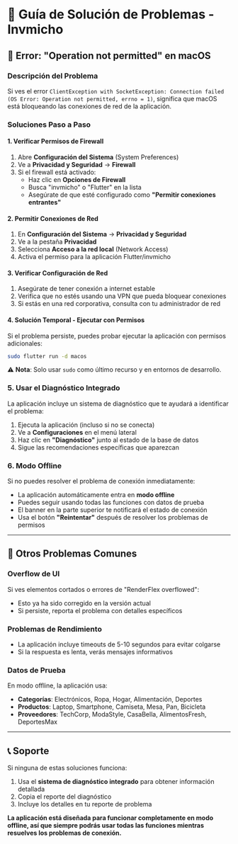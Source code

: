 # 🔧 Guía de Solución de Problemas - Invmicho

## 🚫 Error: "Operation not permitted" en macOS

### **Descripción del Problema**
Si ves el error `ClientException with SocketException: Connection failed (OS Error: Operation not permitted, errno = 1)`, significa que macOS está bloqueando las conexiones de red de la aplicación.

### **Soluciones Paso a Paso**

#### **1. Verificar Permisos de Firewall**
1. Abre **Configuración del Sistema** (System Preferences)
2. Ve a **Privacidad y Seguridad** → **Firewall**
3. Si el firewall está activado:
   - Haz clic en **Opciones de Firewall**
   - Busca "invmicho" o "Flutter" en la lista
   - Asegúrate de que esté configurado como **"Permitir conexiones entrantes"**

#### **2. Permitir Conexiones de Red**
1. En **Configuración del Sistema** → **Privacidad y Seguridad**
2. Ve a la pestaña **Privacidad**
3. Selecciona **Acceso a la red local** (Network Access)
4. Activa el permiso para la aplicación Flutter/invmicho

#### **3. Verificar Configuración de Red**
1. Asegúrate de tener conexión a internet estable
2. Verifica que no estés usando una VPN que pueda bloquear conexiones
3. Si estás en una red corporativa, consulta con tu administrador de red

#### **4. Solución Temporal - Ejecutar con Permisos**
Si el problema persiste, puedes probar ejecutar la aplicación con permisos adicionales:

```bash
sudo flutter run -d macos
```

⚠️ **Nota**: Solo usar `sudo` como último recurso y en entornos de desarrollo.

### **5. Usar el Diagnóstico Integrado**
La aplicación incluye un sistema de diagnóstico que te ayudará a identificar el problema:

1. Ejecuta la aplicación (incluso si no se conecta)
2. Ve a **Configuraciones** en el menú lateral
3. Haz clic en **"Diagnóstico"** junto al estado de la base de datos
4. Sigue las recomendaciones específicas que aparezcan

### **6. Modo Offline**
Si no puedes resolver el problema de conexión inmediatamente:

- La aplicación automáticamente entra en **modo offline**
- Puedes seguir usando todas las funciones con datos de prueba
- El banner en la parte superior te notificará el estado de conexión
- Usa el botón **"Reintentar"** después de resolver los problemas de permisos

---

## 🐛 Otros Problemas Comunes

### **Overflow de UI**
Si ves elementos cortados o errores de "RenderFlex overflowed":
- Esto ya ha sido corregido en la versión actual
- Si persiste, reporta el problema con detalles específicos

### **Problemas de Rendimiento**
- La aplicación incluye timeouts de 5-10 segundos para evitar colgarse
- Si la respuesta es lenta, verás mensajes informativos

### **Datos de Prueba**
En modo offline, la aplicación usa:
- **Categorías**: Electrónicos, Ropa, Hogar, Alimentación, Deportes
- **Productos**: Laptop, Smartphone, Camiseta, Mesa, Pan, Bicicleta
- **Proveedores**: TechCorp, ModaStyle, CasaBella, AlimentosFresh, DeportesMax

---

## 📞 Soporte

Si ninguna de estas soluciones funciona:
1. Usa el **sistema de diagnóstico integrado** para obtener información detallada
2. Copia el reporte del diagnóstico
3. Incluye los detalles en tu reporte de problema

**La aplicación está diseñada para funcionar completamente en modo offline, así que siempre podrás usar todas las funciones mientras resuelves los problemas de conexión.**
